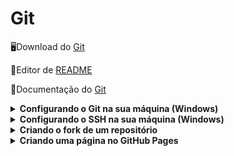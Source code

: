 # Git

🖥️Download do [Git](https://git-scm.com/downloads)

🎨Editor de [README](https://readme.so/)

📂Documentação do [Git](https://git-scm.com/docs/git/pt_BR)


<details>
<summary><strong>Configurando o Git na sua máquina (Windows)</strong></summary>
Crie a pasta aonde os seus arquivos dos seus repositórios serão baixados para o seu computador.
Como exemplo, no meu caso eu criei uma pasta chamada Repos_Git dentro dos Meus Documentos.

Nesta pasta, clique com o botão direito. Dentre as opções exibidas, aparecerão estas:

![image](https://github.com/user-attachments/assets/dea9a0f1-8557-497a-ae62-d00457ba7ef8)

Você pode clicar em **Abrir no Terminal** ou  **Open Git Bash here**. Neste exemplo usaremos a segunda opção.

Digite o comando abaixo:

```git config --global user.name "Seu nome de usuário"```

Para saber o seu nome de usuário, vá até o seu perfil no [GitHub](https://github.com/) e clique na sua foto, no canto direito superior:
![image](https://github.com/user-attachments/assets/5b3e103f-8268-463a-8e34-9242e488031b)

No meu caso, é **Marco87**.

Após configurar o seu user.name, digite o seguinte comando:

```git config --global user.email "seu e-mail de cadastro"```

Com estes passos, seus usuário já estará configurado. Para conferir se deu tudo certo, digite o seguinte comando:

```git config --list```

Você verá o seu user.name e o seu user.email com as informações do seu perfil.

Pronto! Seu usuário já está configurado e você já pode usar o git no seu computador.

</details>

<details>
<summary><strong>Configurando o SSH na sua máquina (Windows)</strong></summary>

Navegue até a pasta onde o seu repositório está instalado e clique com o botão direito. Dentre as opções exibidas, aparecerão estas:

![image](https://github.com/user-attachments/assets/dea9a0f1-8557-497a-ae62-d00457ba7ef8)

Você pode clicar em **Abrir no Terminal** ou  **Open Git Bash here**. Neste exemplo usaremos a segunda opção.

Digite o comando abaixo:

```ssh-keygen -t rsa -b 4096 -C "sem e-mail de cadastro"```

Agora navegue até a sua pasta de usuários no Windows e entre na pasta **.ssh**. Este caminho normalmente é o seguinte: C:\Users(ou Usuários)\Seu usuário\.ssh

Esta pasta terá dois arquivos chamados **id_rsa**. Abra o arquivo com a extensão **.pub** e copie todo o código.

Vá até o seu repositório [GitHub](https://github.com/) e clique na sua foto, na parte superior esquerda. No menu que se abrir, clique em **Settings**.

![image](https://github.com/user-attachments/assets/cc030b92-7b28-474f-848c-ebece66758ec)

Clique em **SSH and GPG keys**

![image](https://github.com/user-attachments/assets/b11d905b-b0ba-4832-901e-4c4c3b5476f4)

Clique em **New SSH key**

![image](https://github.com/user-attachments/assets/1d0c2006-be03-42a4-9370-a8aff512d71a)

Defina um título para a sua chave e copie o código do arquivo **id_rsa** na caixa de texto **key**.

![image](https://github.com/user-attachments/assets/d1526128-caab-4a28-abc0-f822077fdcc5)

Confirme a operação clicando no botão **Add SSH key**.

Para testar se a operação teve êxito, vá até um de seus repositórios no seu [GitHub](https://github.com/) (de preferência um que você queira baixar para o seu computador). Clique no botão **Code**, clique em **SSH** e copie o atalho que aparecer.

![image](https://github.com/user-attachments/assets/f0b67473-23bc-4237-ab1a-90271ec798b5)


Agora vá até a pasta com os seus repositórios do git e clique com o botão direito.

![image](https://github.com/user-attachments/assets/dea9a0f1-8557-497a-ae62-d00457ba7ef8)

Selecione **Open Git Bash here** e digite o comando abaixo no terminal:

```git clone atalho_que_você_copiou```

Se as configurações estiverem corretas, o seu repositório do GitHub será sincronizado com a sua máquina local.

</details>


<details>
<summary><strong>Criando o fork de um repositório</strong></summary>

Fork é a cópia de um repositório, e esta prática permite modificações de código independente do projeto original. É bastante usado para colaboração, testes e contribuições de projetos de código aberto.

Os passos são bem simples. Vá até o repositório que você deseja criar o fork. Neste exemplo eu estou no GitHub da [Microsoft](https://github.com/microsoft), e vou simular um fork no repositório do [VS Code](https://github.com/microsoft/vscode).

Na tela do repositório, procure pelo botão **Fork** e clique sobre ele.
![image](https://github.com/user-attachments/assets/d0225c8a-621f-4e74-ba1a-6a3bb67c4b84)

Uma tela como a imagem abaixo será carregada:
![image](https://github.com/user-attachments/assets/9ac39464-10fb-4350-83a9-e5cba7be57bb)


Note que é possível você alterar o nome e a descrição do repositório que serão criados no seu perfil.

Clique em **Create fork** para confirmar a operação.
</details>

<details>
<summary><strong>Criando uma página no GitHub Pages</strong></summary>

O GitHub Pages é o serviço de hospedagem do GitHub. Por ele é possível publicar sites por meio de arquivos HTML, CSS e JavaScript diretamente de um repositório.

É possível utilizar um repositório existente ou criar um novo para esta finalidade. Neste exemplo criaremos um novo.

***Se você já tem um repositório, ignore os próximos passos. Mais adiante avisarei de onde você pode prosseguir***

No seu [GitHub](https://github.com/), clique na sua foto de perfil, na parte superior à direita, e clique em **Your Repositories**.

(Lembrando que há outros caminhos para a criação de um novo repositório. Sinta-se à vontade para usar qualquer um deles)

![image](https://github.com/user-attachments/assets/14f1f4f1-ea00-4f4e-9974-c2edcb818ffe)

Na tela que aparecer, clique em **New**

![image](https://github.com/user-attachments/assets/8771e8c3-b2fe-4948-9700-1b46a5f96ea4)

Vou nomear o meu repositório como **site_exemplo** e deixa-lo **Public**. Você pode nomear o seu repositório com um nome que reflita o site que você vai hospedar.

![image](https://github.com/user-attachments/assets/933997ef-ea90-4925-bd94-c218984bc3f3)

Clique em **Create repository**.

Seu repositório está criado. Agora nós vamos carregar uma página simples em HTML. 

Copie o código abaixo:

```
<html>
  <head><title>Título do meu site</title></head>
  <body>Meu site no GitHub</body>
</html>
```

Agora salve com o nome **site.html**, e em tipo marque a opção **Todos os arquivos**.

![image](https://github.com/user-attachments/assets/7f213ac3-312d-4ddf-92ea-1a61fd63f5b4)

Volte ao seu repositório e clique em **uploading an existing file** para carregar o arquivo que você acabou de criar.

![image](https://github.com/user-attachments/assets/8f7a842f-167a-40f4-9b97-25d4f904205c)

Você vai notar que o seu repositório passara a ter o arquivo **site.html**.

![image](https://github.com/user-attachments/assets/74b1114a-c47c-483f-8647-b920659bdffb)


***Para você que já tem um repositório, pode começar a partir daqui***

Agora vamos dar forma ao nosso site.

Clique em **Settings**

![image](https://github.com/user-attachments/assets/f12e0765-e519-4ccf-a86f-5d6f159a3b52)

Na sessão **Code and automation**, clique em **Pages**.

![image](https://github.com/user-attachments/assets/3ef0856e-143b-42c6-9dea-50c89ac561b2)

Em **Build and deployment**, na sessão **branch**, selecione a opção **main*** (normalmente a opção None vem selecionada por padrão) e ao lado selecione a opção **root** caso esta ainda não esteja marcada.

Clique em **Save**.

![image](https://github.com/user-attachments/assets/6660c946-746c-4a48-a2e9-a1efbc8f9feb)

</details>
